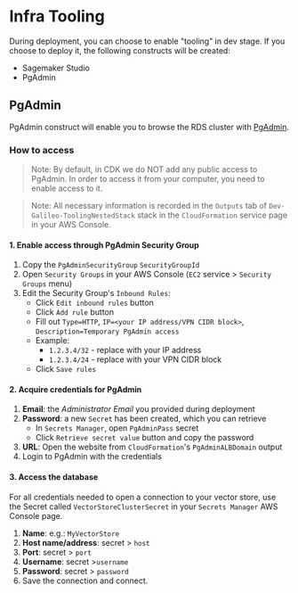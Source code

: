 # Infra Tooling

During deployment, you can choose to enable "tooling" in dev stage. If you choose to deploy it, the following constructs will be created:

* Sagemaker Studio
* PgAdmin

## PgAdmin

PgAdmin construct will enable you to browse the RDS cluster with [PgAdmin](https://www.pgadmin.org/).

### How to access

> Note: By default, in CDK we do NOT add any public access to PgAdmin. In order to access it from your computer, you need to enable access to it.

> Note: All necessary information is recorded in the `Outputs` tab of `Dev-Galileo-ToolingNestedStack` stack in the `CloudFormation` service page in your AWS Console.

#### 1. Enable access through PgAdmin Security Group

1. Copy the `PgAdminSecurityGroup` `SecurityGroupId`
2. Open `Security Groups` in your AWS Console (`EC2` service > `Security Groups` menu)
3. Edit the Security Group's `Inbound Rules`:
    * Click `Edit inbound rules` button
    * Click `Add rule` button
    * Fill out `Type=HTTP`, `IP=<your IP address/VPN CIDR block>`, `Description=Temporary PgAdmin access`
    * Example:
      * `1.2.3.4/32` - replace with your IP address
      * `1.2.3.4/24` - replace with your VPN CIDR block
    * Click `Save rules`

#### 2. Acquire credentials for PgAdmin

1. **Email**: the _Administrator Email_ you provided during deployment
2. **Password**: a new `Secret` has been created, which you can retrieve
    * In `Secrets Manager`, open `PgAdminPass` secret
    * Click `Retrieve secret value` button and copy the password
3. **URL**: Open the website from `CloudFormation`'s `PgAdminALBDomain` output
4. Login to PgAdmin with the credentials

#### 3. Access the database

For all credentials needed to open a connection to your vector store, use the Secret called `VectorStoreClusterSecret` in your `Secrets Manager` AWS Console page.

1. **Name**: e.g.: `MyVectorStore`
2. **Host name/address**: secret > `host`
3. **Port**: secret > `port`
4. **Username**: secret >`username`
5. **Password**: secret > `password`
6. Save the connection and connect.

